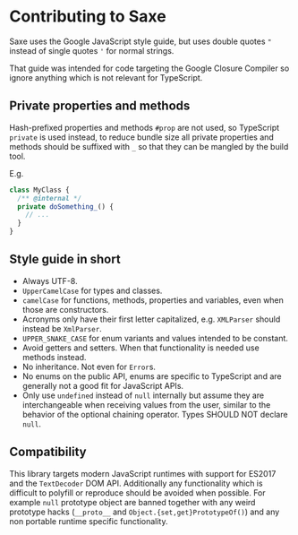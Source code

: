 # Contributing to Saxe

Saxe uses the Google JavaScript style guide, but uses double quotes `"` instead
of single quotes `'` for normal strings.

That guide was intended for code targeting the Google Closure Compiler so ignore
anything which is not relevant for TypeScript.

## Private properties and methods

Hash-prefixed properties and methods `#prop` are not used, so TypeScript
`private` is used instead, to reduce bundle size all private properties and
methods should be suffixed with `_` so that they can be mangled by the build
tool.

E.g.

```ts
class MyClass {
  /** @internal */
  private doSomething_() {
    // ...
  }
}
```

## Style guide in short

- Always UTF-8.
- `UpperCamelCase` for types and classes.
- `camelCase` for functions, methods, properties and variables, even when those
  are constructors.
- Acronyms only have their first letter capitalized, e.g. `XMLParser` should
  instead be `XmlParser`.
- `UPPER_SNAKE_CASE` for enum variants and values intended to be constant.
- Avoid getters and setters. When that functionality is needed use methods
  instead.
- No inheritance. Not even for `Error`s.
- No enums on the public API, enums are specific to TypeScript and are generally
  not a good fit for JavaScript APIs.
- Only use `undefined` instead of `null` internally but assume they are
  interchangeable when receiving values from the user, similar to the behavior
  of the optional chaining operator. Types SHOULD NOT declare `null`.

## Compatibility

This library targets modern JavaScript runtimes with support for ES2017 and the
`TextDecoder` DOM API. Additionally any functionality which is difficult to
polyfill or reproduce should be avoided when possible. For example `null`
prototype object are banned together with any weird prototype hacks (`__proto__`
and `Object.{set,get}PrototypeOf()`) and any non portable runtime specific
functionality.
